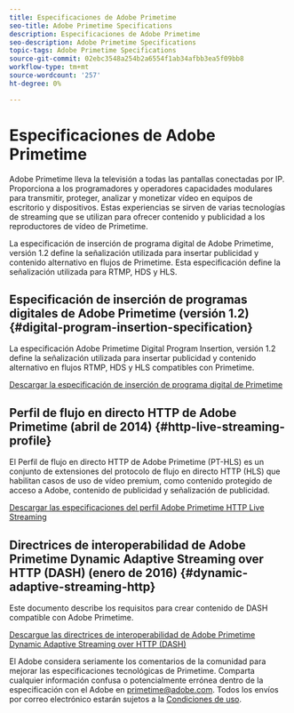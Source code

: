 ```yaml
---
title: Especificaciones de Adobe Primetime
seo-title: Adobe Primetime Specifications
description: Especificaciones de Adobe Primetime
seo-description: Adobe Primetime Specifications
topic-tags: Adobe Primetime Specifications
source-git-commit: 02ebc3548a254b2a6554f1ab34afbb3ea5f09bb8
workflow-type: tm+mt
source-wordcount: '257'
ht-degree: 0%

---
```


# Especificaciones de Adobe Primetime

Adobe Primetime lleva la televisión a todas las pantallas conectadas por IP. Proporciona a los programadores y operadores capacidades modulares para transmitir, proteger, analizar y monetizar vídeo en equipos de escritorio y dispositivos. Estas experiencias se sirven de varias tecnologías de streaming que se utilizan para ofrecer contenido y publicidad a los reproductores de vídeo de Primetime.

La especificación de inserción de programa digital de Adobe Primetime, versión 1.2 define la señalización utilizada para insertar publicidad y contenido alternativo en flujos de Primetime. Esta especificación define la señalización utilizada para RTMP, HDS y HLS.

## Especificación de inserción de programas digitales de Adobe Primetime (versión 1.2) {#digital-program-insertion-specification}

La especificación Adobe Primetime Digital Program Insertion, versión 1.2 define la señalización utilizada para insertar publicidad y contenido alternativo en flujos RTMP, HDS y HLS compatibles con Primetime.

[Descargar la especificación de inserción de programa digital de Primetime](assets/PrimetimeDigitalProgramInsertionSignalingSpecification.pdf)

## Perfil de flujo en directo HTTP de Adobe Primetime (abril de 2014) {#http-live-streaming-profile}

El Perfil de flujo en directo HTTP de Adobe Primetime (PT-HLS) es un conjunto de extensiones del protocolo de flujo en directo HTTP (HLS) que habilitan casos de uso de vídeo premium, como contenido protegido de acceso a Adobe, contenido de publicidad y señalización de publicidad.

[Descargar las especificaciones del perfil Adobe Primetime HTTP Live Streaming](assets/PrimetimeHLS_April2014.pdf)

## Directrices de interoperabilidad de Adobe Primetime Dynamic Adaptive Streaming over HTTP (DASH) (enero de 2016) {#dynamic-adaptive-streaming-http}

Este documento describe los requisitos para crear contenido de DASH compatible con Adobe Primetime.

[Descargue las directrices de interoperabilidad de Adobe Primetime Dynamic Adaptive Streaming over HTTP (DASH)](assets/PrimetimeDASH_Jan2016.pdf)

El Adobe considera seriamente los comentarios de la comunidad para mejorar las especificaciones tecnológicas de Primetime. Comparta cualquier información confusa o potencialmente errónea dentro de la especificación con el Adobe en primetime@adobe.com. Todos los envíos por correo electrónico estarán sujetos a la [Condiciones de uso](https://www.adobe.com/legal/terms.html).
